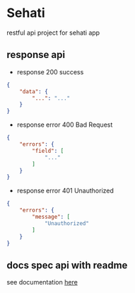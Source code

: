 # Sehati

restful api project for sehati app

## response api

- response 200 success

```json
{
    "data": {
        "...": "..."
    }
}
```

- response error 400 Bad Request

```json
{
    "errors": {
        "field": [
            "..."
        ]
    }
}
```

- response error 401 Unauthorized

```json
{
    "errors": {
        "message": [
            "Unauthorized"
        ]
    }
}
```

## docs spec api with readme 
see documentation [here](docs)
